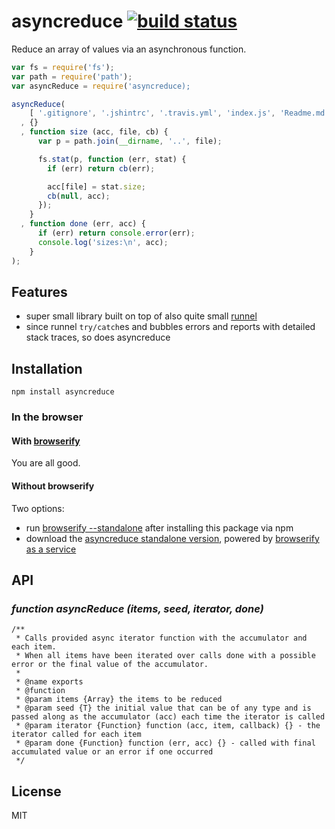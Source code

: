 # asyncreduce [![build status](https://secure.travis-ci.org/thlorenz/asyncreduce.png)](http://travis-ci.org/thlorenz/asyncreduce)

Reduce an array of values via an asynchronous function.

```js
var fs = require('fs');
var path = require('path');
var asyncReduce = require('asyncreduce);

asyncReduce(
    [ '.gitignore', '.jshintrc', '.travis.yml', 'index.js', 'Readme.md' ]
  , {}
  , function size (acc, file, cb) {
      var p = path.join(__dirname, '..', file);

      fs.stat(p, function (err, stat) {
        if (err) return cb(err);

        acc[file] = stat.size;
        cb(null, acc);
      });
    }
  , function done (err, acc) {
      if (err) return console.error(err);
      console.log('sizes:\n', acc);
    }
);
```

## Features

- super small library built on top of also quite small [runnel](https://github.com/thlorenz/runnel)
- since runnel `try/catch`es and bubbles errors and reports with detailed stack traces, so does asyncreduce

## Installation

    npm install asyncreduce

### In the browser

#### With [browserify](https://github.com/substack/node-browserify)

You are all good.

#### Without browserify

Two options:

- run [browserify --standalone](https://github.com/substack/node-browserify#usage) after installing this package via
  npm
- download the [asyncreduce standalone version](http://wzrd.in.nyud.net/standalone/asyncreduce), powered by
  [browserify as a service](http://wzrd.in.nyud.net)

## API

### *function asyncReduce (items, seed, iterator, done)*

```
/**
 * Calls provided async iterator function with the accumulator and each item.
 * When all items have been iterated over calls done with a possible error or the final value of the accumulator.
 *
 * @name exports
 * @function
 * @param items {Array} the items to be reduced
 * @param seed {T} the initial value that can be of any type and is passed along as the accumulator (acc) each time the iterator is called
 * @param iterator {Function} function (acc, item, callback) {} - the iterator called for each item
 * @param done {Function} function (err, acc) {} - called with final accumulated value or an error if one occurred
 */
```

## License

MIT
